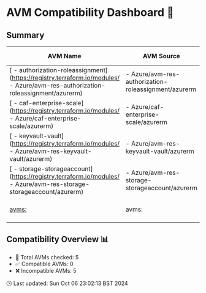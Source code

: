 # AVM Compatibility Dashboard 🚀

<!-- AVM_COMPATIBILITY_DASHBOARD_START -->

## Summary

| AVM Name | AVM Source | AzureRM Version | Terraform Version | Compatibility | Reason | Module Version | AzureRM Constraints |
|----------|------------|-----------------|-------------------|---------------|--------|----------------|---------------------|
| [  - authorization-roleassignment](https://registry.terraform.io/modules/  - Azure/avm-res-authorization-roleassignment/azurerm) | - Azure/avm-res-authorization-roleassignment/azurerm | 4.3.0 | 1.9.7 | ❌ Incompatible | Init failed | Version not found | No constraints found |
| [  - caf-enterprise-scale](https://registry.terraform.io/modules/  - Azure/caf-enterprise-scale/azurerm) | - Azure/caf-enterprise-scale/azurerm | 4.3.0 | 1.9.7 | ❌ Incompatible | Init failed | Version not found | No constraints found |
| [  - keyvault-vault](https://registry.terraform.io/modules/  - Azure/avm-res-keyvault-vault/azurerm) | - Azure/avm-res-keyvault-vault/azurerm | 4.3.0 | 1.9.7 | ❌ Incompatible | Init failed | Version not found | No constraints found |
| [  - storage-storageaccount](https://registry.terraform.io/modules/  - Azure/avm-res-storage-storageaccount/azurerm) | - Azure/avm-res-storage-storageaccount/azurerm | 4.3.0 | 1.9.7 | ❌ Incompatible | Init failed | Version not found | No constraints found |
| [avms:](https://registry.terraform.io/modules/avms:) | avms: | 4.3.0 | 1.9.7 | ❌ Incompatible | Init failed | Version not found | No constraints found |

## Compatibility Overview 📊        

- 🔢 Total AVMs checked: 5
- ✅ Compatible AVMs: 0
- ❌ Incompatible AVMs: 5

🕒 Last updated: Sun Oct 06 23:02:13 BST 2024
<!-- AVM_COMPATIBILITY_DASHBOARD_END -->
